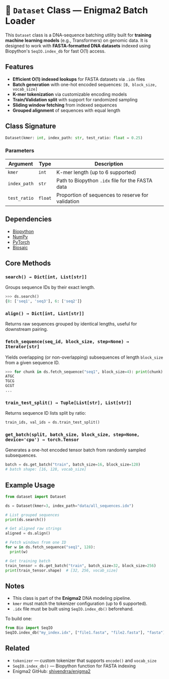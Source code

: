 # 🧬 ``Dataset`` Class — Enigma2 Batch Loader

This `Dataset` class is a DNA-sequence batching utility built for **training machine learning models** (e.g., Transformers) on genomic data. It is designed to work with **FASTA-formatted DNA datasets** indexed using Biopython's `SeqIO.index_db` for fast O(1) access.

## Features

* **Efficient O(1) indexed lookups** for FASTA datasets via `.idx` files
* **Batch generation** with one-hot encoded sequences: `[B, block_size, vocab_size]`
* **K-mer tokenization** via customizable encoding models
* **Train/Validation split** with support for randomized sampling
* **Sliding window fetching** from indexed sequences
* **Grouped alignment** of sequences with equal length

## Class Signature

```python
Dataset(kmer: int, index_path: str, test_ratio: float = 0.25)
```

### Parameters

| Argument     | Type    | Description                                       |
| ---  | --- | --- |
| `kmer`       | `int`   | K-mer length (up to 6 supported)                  |
| `index_path` | `str`   | Path to Biopython `.idx` file for the FASTA data  |
| `test_ratio` | `float` | Proportion of sequences to reserve for validation |

## Dependencies

* [Biopython](https://biopython.org/)
* [NumPy](https://numpy.org/)
* [PyTorch](https://pytorch.org/)
* [Biosaic](https://pypi.org/project/biosaic/)

## Core Methods

### `search() → Dict[int, List[str]]`

Groups sequence IDs by their exact length.

```python
>>> ds.search()
{8: ['seq1', 'seq3'], 6: ['seq2']}
```

### `align() → Dict[int, List[str]]`

Returns raw sequences grouped by identical lengths, useful for downstream pairing.

### `fetch_sequence(seq_id, block_size, step=None) → Iterator[str]`

Yields overlapping (or non-overlapping) subsequences of length `block_size` from a given sequence ID.

```python
>>> for chunk in ds.fetch_sequence("seq1", block_size=4): print(chunk)
ATGC
TGCG
GCGT
...
```

### `train_test_split() → Tuple[List[str], List[str]]`

Returns sequence ID lists split by ratio:

```python
train_ids, val_ids = ds.train_test_split()
```

### `get_batch(split, batch_size, block_size, step=None, device='cpu') → torch.Tensor`

Generates a one-hot encoded tensor batch from randomly sampled subsequences.

```python
batch = ds.get_batch("train", batch_size=16, block_size=128)
# batch shape: [16, 128, vocab_size]
```

## Example Usage

```python
from dataset import Dataset

ds = Dataset(kmer=3, index_path="data/all_sequences.idx")

# List grouped sequences
print(ds.search())

# Get aligned raw strings
aligned = ds.align()

# Fetch windows from one ID
for w in ds.fetch_sequence("seq1", 128):
  print(w)

# Get training batch
train_tensor = ds.get_batch("train", batch_size=32, block_size=256)
print(train_tensor.shape)  # [32, 256, vocab_size]
```

## Notes

* This class is part of the **Enigma2** DNA modeling pipeline.
* `kmer` must match the tokenizer configuration (up to 6 supported).
* `.idx` file must be built using `SeqIO.index_db()` beforehand.

To build one:

```python
from Bio import SeqIO
SeqIO.index_db("my_index.idx", ["file1.fasta", "file2.fasta"], "fasta")
```

## Related

* `tokenizer` — custom tokenizer that supports `encode()` and `vocab_size`
* `SeqIO.index_db()` — Biopython function for FASTA indexing
* Enigma2 GitHub: [shivendrra/enigma2](https://github.com/shivendrra/enigma2)
